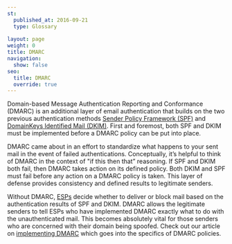 ```yaml
---
st:
  published_at: 2016-09-21
  type: Glossary
  
layout: page
weight: 0
title: DMARC
navigation:
  show: false
seo:
  title: DMARC 
  override: true
---
```


Domain-based Message Authentication Reporting and Conformance (DMARC) is an additional layer of email authentication that builds on the two previous authentication methods [Sender Policy Framework (SPF)]({{root_url}}/Glossary/spf.html) and [DomainKeys Identified Mail (DKIM)]({{root_url}}/Glossary/dkim.html). First and foremost, both SPF and DKIM must be implemented before a DMARC policy can be put into place.

DMARC came about in an effort to standardize what happens to your sent mail in the event of failed authentications. Conceptually, it’s helpful to think of DMARC in the context of "if this then that” reasoning. If SPF and DKIM both fail, then DMARC takes action on its defined policy. Both DKIM and SPF must fail before any action on a DMARC policy is taken. This layer of defense provides consistency and defined results to legitimate senders.

Without DMARC, [ESPs]({{root_url}}/Glossary/email_service_provider.html) decide whether to deliver or block mail based on the authentication results of SPF and DKIM. DMARC allows the legitimate senders to tell ESPs who have implemented DMARC exactly what to do with the unauthenticated mail. This becomes absolutely vital for those senders who are concerned with their domain being spoofed. Check out our article on [implementing DMARC]({{root_url}}/Classroom/Basics/Email_Infrastructure/everything_about_dmarc.html) which goes into the specifics of DMARC policies.

